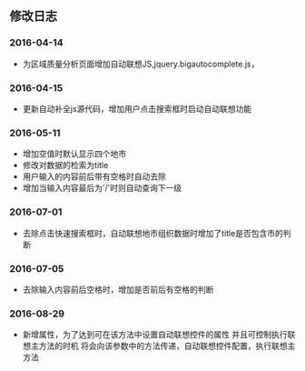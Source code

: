 ## 修改日志
### 2016-04-14
- 为区域质量分析页面增加自动联想JS,jquery.bigautocomplete.js， 

### 2016-04-15
- 更新自动补全js源代码，增加用户点击搜索框时启动自动联想功能

### 2016-05-11
- 增加空值时默认显示四个地市
- 修改对数据的检索为title
- 用户输入的内容前后带有空格时自动去除
- 增加当输入内容最后为'/'时则自动查询下一级

### 2016-07-01
- 去除点击快速搜索框时，自动联想地市组织数据时增加了title是否包含市的判断

### 2016-07-05
- 去除输入内容前后空格时，增加是否前后有空格的判断

### 2016-08-29
- 新增属性，为了达到可在该方法中设置自动联想控件的属性
  并且可控制执行联想主方法的时机
  将会向该参数中的方法传递，自动联想控件配置，执行联想主方法 